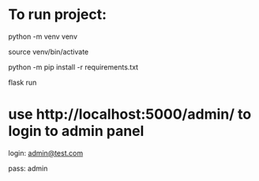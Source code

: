 # To run project:
python -m venv venv

source venv/bin/activate

python -m pip install -r requirements.txt

flask run

# use http://localhost:5000/admin/ to login to admin panel
login: admin@test.com

pass: admin
